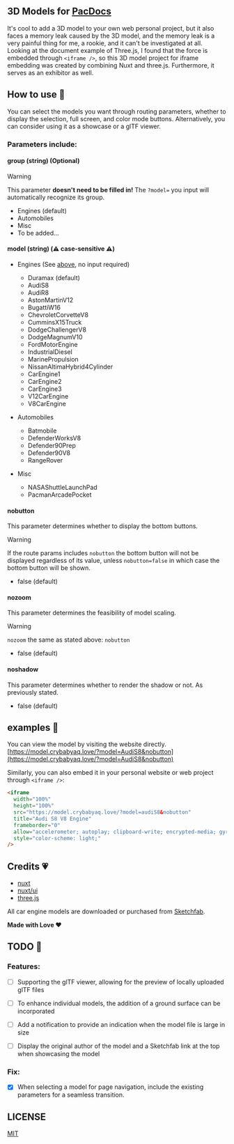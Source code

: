 ## 3D Models for [PacDocs](https://crybabyaq.love)
It's cool to add a 3D model to your own web personal project, but it also faces a memory leak caused by the 3D model, and the memory leak is a very painful thing for me, a rookie, and it can't be investigated at all. Looking at the document example of Three.js, I found that the force is embedded through `<iframe />`, so this 3D model project for iframe embedding was created by combining Nuxt and three.js. Furthermore, it serves as an exhibitor as well.

## How to use 🔧
You can select the models you want through routing parameters, whether to display the selection, full screen, and color mode buttons. Alternatively, you can consider using it as a showcase or a glTF viewer.

### Parameters include:

#### group (string) (Optional)
> [!WARNING]
> This parameter **doesn't need to be filled in!** The `?model=` you input will automatically recognize its group.
> - Engines (default)
> - Automobiles
> - Misc
> - To be added...

#### model (string) (⚠️ case-sensitive ⚠️)
- Engines (See [above](#group-string-optional), no input required)
  - Duramax (default)
  - AudiS8
  - AudiR8
  - AstonMartinV12
  - BugattiW16
  - ChevroletCorvetteV8
  - CumminsX15Truck
  - DodgeChallengerV8
  - DodgeMagnumV10
  - FordMotorEngine
  - IndustrialDiesel
  - MarinePropulsion
  - NissanAltimaHybrid4Cylinder
  - CarEngine1
  - CarEngine2
  - CarEngine3
  - V12CarEngine
  - V8CarEngine

- Automobiles
  - Batmobile
  - DefenderWorksV8
  - Defender90Prep
  - Defender90V8
  - RangeRover

- Misc
  - NASAShuttleLaunchPad
  - PacmanArcadePocket

#### nobutton
This parameter determines whether to display the bottom buttons.
> [!WARNING]
> If the route params includes `nobutton` the bottom button will not be displayed regardless of its value, unless `nobutton=false` in which case the bottom button will be shown.
- false (default)

#### nozoom
This parameter determines the feasibility of model scaling.
> [!WARNING]
> `nozoom` the same as stated above: `nobutton`
- false (default)

#### noshadow
This parameter determines whether to render the shadow or not.
As previously stated.
- false (default)

## examples 📃
You can view the model by visiting the website directly.
[https://model.crybabyaq.love/?model=AudiS8&nobutton](https://model.crybabyaq.love/?model=AudiS8&nobutton)

Similarly, you can also embed it in your personal website or web project through `<iframe />`:
```html
<iframe
  width="100%"
  height="100%"
  src="https://model.crybabyaq.love/?model=audiS8&nobutton"
  title="Audi S8 V8 Engine"
  frameborder="0"
  allow="accelerometer; autoplay; clipboard-write; encrypted-media; gyroscope;"
  style="color-scheme: light;"
/>
```

## Credits 💗
- [nuxt](https://github.com/nuxt/nuxt)
- [nuxt/ui](https://github.com/nuxt/ui)
- [three.js](https://github.com/mrdoob/three.js)

All car engine models are downloaded or purchased from [Sketchfab](https://sketchfab.com).

**Made with Love ❤️**

## TODO 📝

### Features:

- [ ] Supporting the glTF viewer, allowing for the preview of locally uploaded glTF files

- [ ] To enhance individual models, the addition of a ground surface can be incorporated

- [ ] Add a notification to provide an indication when the model file is large in size

- [ ] Display the original author of the model and a Sketchfab link at the top when showcasing the model

### Fix:

- [x] When selecting a model for page navigation, include the existing parameters for a seamless transition.

## LICENSE

[MIT](./LICENSE)

